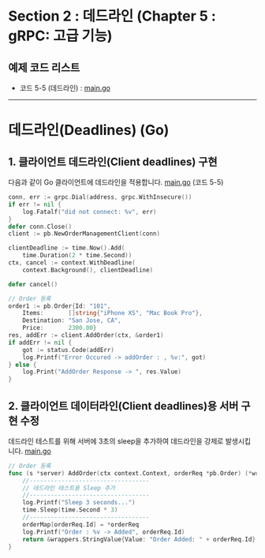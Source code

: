 # Section 2 : 데드라인 (Chapter 5 : gRPC: 고급 기능)

## 예제 코드 리스트
- 코드 5-5 (데드라인) : [main.go](order-service/client/main.go)


----
# 데드라인(Deadlines) (Go)

## 1. 클라이언트 데드라인(Client deadlines) 구현
다음과 같이 Go 클라이언트에 데드라인을 적용합니다.
[main.go](order-service/client/main.go) (코드 5-5)

```go
conn, err := grpc.Dial(address, grpc.WithInsecure())
if err != nil {
	log.Fatalf("did not connect: %v", err)
}
defer conn.Close()
client := pb.NewOrderManagementClient(conn)

clientDeadline := time.Now().Add(
	time.Duration(2 * time.Second))
ctx, cancel := context.WithDeadline(
	context.Background(), clientDeadline)

defer cancel()

// Order 등록
order1 := pb.Order{Id: "101",
	Items:       []string{"iPhone XS", "Mac Book Pro"},
	Destination: "San Jose, CA",
	Price:       2300.00}
res, addErr := client.AddOrder(ctx, &order1)
if addErr != nil {
	got := status.Code(addErr)
	log.Printf("Error Occured -> addOrder : , %v:", got)
} else {
	log.Print("AddOrder Response -> ", res.Value)
}
```

## 2. 클라이언트 데이터라인(Client deadlines)용 서버 구현 수정
데드라인 테스트를 위해 서버에 3초의 sleep을 추가하여 데드라인을 강제로 발생시킵니다.
[main.go](order-service/server/main.go)

```go
// Order 등록
func (s *server) AddOrder(ctx context.Context, orderReq *pb.Order) (*wrappers.StringValue, error) {
	//----------------------------------
	// 데드라인 테스트용 Sleep 추가
	//----------------------------------
	log.Printf("Sleep 3 seconds...")
	time.Sleep(time.Second * 3)
	//----------------------------------
	orderMap[orderReq.Id] = *orderReq
	log.Printf("Order : %v -> Added", orderReq.Id)
	return &wrappers.StringValue{Value: "Order Added: " + orderReq.Id}, nil
}
```
